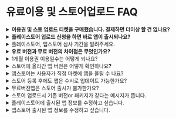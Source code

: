 # 유료이용 및 스토어업로드 FAQ

<details>

<summary><strong>이용권 및 스토 업로드 티켓을 구매했습니다. 결제하면 더이상 할 건 없나요?</strong></summary>

결제를 한 뒤 [**앱운영 - 버전관리– \[앱제작이력\]**](https://www.swing2app.co.kr/view/app\_work\_history) **메뉴에서 플레이스토어, 앱스토어 업로드 신청을 해주셔야 합니다.**

업로드 신청이 들어와야 담당자가 고객님의 앱을 스토에 등록해드릴 수 있습니다.

따라서 이용권과 업로드티켓 구매 후에는 업로드 신청서를 작성하여 업로드 신청까지 모두 완료해주시기 바랍니다.

</details>

<details>

<summary><strong>플레이스토어 업로드 신청을 하면 바로 앱이 출시되나요?</strong></summary>

스윙투앱에서 대행해서 앱을 플레이스토어에 업로드 진행해드리는데요.

구글 앱 심사를 받게 됩니다.

**구글 앱 심사는 평균 일주일(7일) 정도 시간이 걸립니다.**

**따라서 업로드를 한다고 해서 앱이 바로 출시되는 것이 아니구요.**

**심사 후 문제가 없으면 해당 심사 기간(7일 이내) 후에 스토어에 출시가 됩니다.**

</details>

<details>

<summary>플레이스토어, 앱스토어 심사 기간을 알려주세요.</summary>

플레이스토어, 앱스토어 모두 평균 7일 정도 소요됩니다.

심사가 들어가는 것이기 때문에 심사에 따라 보다 빠르게, 늦게 걸릴 수 있습니다.

심사시 문제가 없을 경우 위의 심사 기간 후에 바로 출시가 되지만, 플레이스토어 심사가 거절 될 경우 출시일은 더 늦어질 수 있습니다.

시간 여유를 두시고 신청해주세요.

</details>

<details>

<summary><strong>유료 버전과 무료 버전의 차이점은 무엇인가요?</strong></summary>

**유료 버전과 무료 버전의 가장 큰 차이는 마켓 업로드를 할 수 있는 것과 없는 것 이라고 생각하시면 됩니다.**

무료는 안드로이드폰 설치 파일로만 사용 가능하며, 유료는 플레이스토어, 앱스토어 등의 스토어에 상용화하여 출시할 수 있습니다

**두 번째는 용량의 차이가 있습니다.**

무료 버전은 기본 100MB 제공, 유료버전은 2GB에서 상품유형에 따라 50GB까지 제공합니다.

**세번째는 게시판 제작 갯수 및 그룹 채팅방 개설 수에 차이가 있습니다.**

무료 버전은 게시판 제작 수 30개, 그룹 채팅방은 1개 제작이 가능합니다.

유료버전은 게시판 제작 100개에서 \~ 무제한(상품유형에 따라), 그룹 채팅방은 5개\~무제한(상품유형에 따라)까지 제작 가능합니다.

**마지막으로 앱제작 갯수가 다릅니다.**

유료이용자는 한 계정당 앱을 10개까지 만들 수 있으며, 무료이용자는 한 계정당 앱을 3개까지 만들 수 있습니다.

하지만 무료버전도 대부분의 기능은 사용할 수 있으니, 무료로 충분히 사용해보시고 필요할 경우 유료로 전환하세요^^

상세 내용은 스윙 서비스 정책을 확인해주세요.

[**☞** ](https://wp.swing2app.co.kr/help/pricing-table/)[**\[스윙 가격 정책\]**](https://wp.swing2app.co.kr/help/pricing-table/)

</details>

<details>

<summary>1개월 이용권 이용일수는 어떻게 되나요?</summary>

1개월 유료앱이용권 구매시 총 이용일수가 30일입니다.

달 마다 총 일수가 다르기 때문에 (28일인 달도 있고 30일, 31일도 있죠) 1개월 이용기간은 30일입니다. 따라서 6개월 결제시 180일간 이용일수가 들어가며, 12개월 결제시 360일로 이용일수가 들어갑니다.

특히 1년 결제하셨다고 해서 365일이 아닌지 문의주시는 분들도 계시지만 1개월 30일로 계산한 일수로 적용된다는 점!! 유념해주세요.

</details>

<details>

<summary>스토어에 올라간 앱 버전은 어떻게 확인하나요<strong>?</strong></summary>

스윙을 통해서 업로드 대행을 하신 분들의 경우 각 플랫폼별(앱스토어, 플레이스토어)에 접속하여 출시된 앱 버전을 확인할 수 있구요.

각 스토어에 접속하지 않아도 스윙 앱운영 페이지에서도 확인이 가능합니다.

**\*** [**앱운영페이지> 버전관리> 마켓등록관리 페이**지](http://www.swing2app.co.kr/view/market\_status)에서 각 플랫폼별 마켓버전을 확인할 수 있습니다.

해당 페이지에서 마켓으로 바로 이동할 수도 있으며, 스토어에 등록된 정보 등 다양한 정보를 확인할 수 있어요.

</details>

<details>

<summary>앱스토어는 사용자가 직접 마켓에 앱을 올릴 수 나요?</summary>

앱스토어는 애플 개발자 계정을 가지고 있어도 직접 업로드를 할 수 없습니다.

사용자가 직접 업로드를 진행할 수 없으며, 스윙투앱 대행으로만 업로드가 가능합니다.

애플은 구글과 달리 앱 파일을 등록하는 것이 아니라 개발사의 앱 개발소스, 개발에 관련된 보안 내용 등이 필요하기 때문에 사용자가 직접 업로드를 할 수 없습니다.

개발사(스윙투앱)에서만 업로드가 가능한 점 양해 부탁드립니다.

(앱스토어 업로드 대행비: 1회 20,000원)

**☞** [**\[앱스토어 업로드 신청방법 보러가기\]**](https://wp.swing2app.co.kr/documentation/appmanage/version/appstore-upload/)

</details>

<details>

<summary>스토어 등록 후에도 앱은 수시로 업데이트 가능한가요?</summary>

스윙투앱에서 제작한 앱은 수시로 수정 및 업데이트가 가능합니다.

다만 실시간 반영이 아닌, 버전 업데이트가 필요한 내용이 있습니다.

\-수정사항 자동 반영은 3단계 페이지단계 및 앱운영 메뉴들을 수정 및 추가했을때만 자동으로 반영됩니다.

\*업데이트 필요(앱제작 다시해서 새 버전으로 올려야 하는 메뉴)

\-1단계 기본정보(앱이름, 앱아이콘 이미지, 대기화면 이미지)

2단계 디자인테마(프로토타입, 컬러)

위의 내용을 수정할 경우 \[앱 업데이트] 버튼을 선택해서 앱을 새 버전으로 재제작해주세요.

플레이스토어, 앱스토어에도 새로운 버전 앱으로 업데이트 해야 합니다.

플레이스토어는 사용자가 직접 업데이트 가능하며, 앱스토어는 대행만 가능하기 때문에 앱스토어 업로드 티켓 구매 후 앱스토어 업로드 신청 주셔야 합니다.

(플레이스토어도 직접 하기 어려우실 경우 플레이스토어 업로드 티켓 구매 후 신청해주세요)

</details>

<details>

<summary>무료버전앱은 스토어 출시가 불가한가요?</summary>

네 스윙투앱에서 제작한 무료버전앱은 상용화가 불가합니다. (개인적인 용도내에서만 이용가능)

따라서 스토어에 출시하는 용도로 이용하실 경우 스윙투앱에서 제공하는 유료앱 이용권을 구매해주셔야 합니다.

유료앱 전환 후, 해당 앱으로 스토어 출시할 수 있습니다.

</details>

<details>

<summary>스토어 업로드시 기존 버전or 패키지가 같다는 메시지가 뜹니다.</summary>

이미 등록된 버전과 동일한 버전의 aab파일을 올리려고 하면 뜨는 메시지입니다.

새로 업데이트 된 앱을 올리실 때는 이전에 올린 버전과 다른지 확인하여, 새 버전으로 제작된 aab파일을 올려주시기 바랍니다.

</details>

<details>

<summary>플레이스토어에 출시된 앱 정보를 수정하고 싶습니다.</summary>

플레이스토어는 사용자분의 구글 개발자계정으로 앱이 등록되기 때문에 이후 정보 수정 및 업데이트 등의 내용을 직접 진행하실 수 있습니다.

플레이스토어 정보 수정 및 업데이트 방법은 \*\*\*\* 아래 매뉴얼을 참고해주세요.

☞[플레이스토어 앱 업데이트 보러가기](https://wp.swing2app.co.kr/knowledgebase/palystore-update/)

만약 직접 하는 것이 어렵다면 스윙투앱에 업로드 신청을 주시면 업데이트 진행해드립니다.

\*플레이스토어 업로드티켓 10,000원 구매 후 신청

</details>

<details>

<summary>앱스토어 출시된 앱 정보를 수정하고 싶습니다.</summary>

앱스토어는 정보를 수정하기 위해서는 앱 업데이트 심사가 필요합니다.

앱스토어는 사용자가 직접 수정을 할 수 없기 때문에, 출시 정보만을 수정하는 것 역시 앱스토어 업로드티켓을 구매해서 업로드 재신청을 주셔야 합니다.

\*앱스토어 업로드티켓 20,000원 구매 후 신청

</details>
